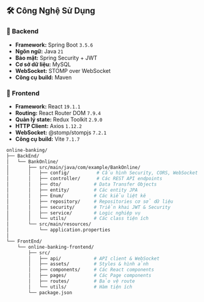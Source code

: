 ## 🛠️ Công Nghệ Sử Dụng

### 🔹 Backend
- **Framework:** Spring Boot `3.5.6`  
- **Ngôn ngữ:** Java `21`  
- **Bảo mật:** Spring Security + JWT  
- **Cơ sở dữ liệu:** MySQL  
- **WebSocket:** STOMP over WebSocket  
- **Công cụ build:** Maven  

### 🔹 Frontend
- **Framework:** React `19.1.1`  
- **Routing:** React Router DOM `7.9.4`  
- **Quản lý state:** Redux Toolkit `2.9.0`  
- **HTTP Client:** Axios `1.12.2`  
- **WebSocket:** @stomp/stompjs `7.2.1`  
- **Công cụ build:** Vite `7.1.7`
```bash
online-banking/
├── BackEnd/
│   └── BankOnline/
│       ├── src/main/java/com/example/BankOnline/
│       │   ├── config/          # Cấu hình Security, CORS, WebSocket
│       │   ├── controller/      # Các REST API endpoints
│       │   ├── dto/            # Data Transfer Objects
│       │   ├── entity/         # Các entity JPA
│       │   ├── Enum/           # Các kiểu liệt kê
│       │   ├── repository/     # Repositories cơ sở dữ liệu
│       │   ├── security/       # Triển khai JWT & Security
│       │   ├── service/        # Logic nghiệp vụ
│       │   └── utils/          # Các class tiện ích
│       └── src/main/resources/
│           └── application.properties
│
└── FrontEnd/
    └── online-banking-frontend/
        ├── src/
        │   ├── api/            # API client & WebSocket
        │   ├── assets/         # Styles & hình ảnh
        │   ├── components/     # Các React components
        │   ├── pages/          # Các Page components
        │   ├── routes/         # Bảo vệ route
        │   └── utils/          # Hàm tiện ích
        └── package.json
```
